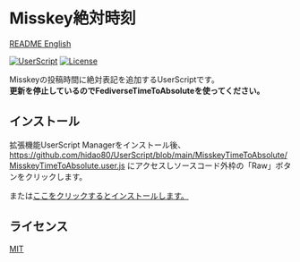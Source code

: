 # Misskey絶対時刻

[README English](./README.md)

[![UserScript](https://img.shields.io/badge/Framework-UserScript-blue.svg)](https://en.wikipedia.org/wiki/Userscript)
[![License](https://img.shields.io/github/license/hidao80/UserScript)](/LICENSE)

Misskeyの投稿時間に絶対表記を追加するUserScriptです。   
**更新を停止しているのでFediverseTimeToAbsoluteを使ってください。**

## インストール
拡張機能UserScript Managerをインストール後、https://github.com/hidao80/UserScript/blob/main/MisskeyTimeToAbsolute/MisskeyTimeToAbsolute.user.js にアクセスしソースコード外枠の「Raw」ボタンをクリックします。

または[ここをクリックするとインストールします。](https://github.com/hidao80/UserScript/raw/main/MisskeyTimeToAbsolute/MisskeyTimeToAbsolute.user.js)

## ライセンス

[MIT](/LICENSE)
